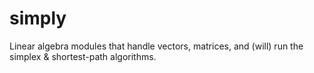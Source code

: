 # simply
Linear algebra modules that handle vectors, matrices, and (will) run the simplex &amp; shortest-path algorithms.
